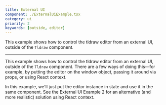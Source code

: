 ```yaml
---
title: External UI
component: ./ExternalUiExample.tsx
category: ui
priority: 2
keywords: [outside, editor]
---
```


This example shows how to control the tldraw editor from an external UI, outside of the `Tldraw` component.

---

This example shows how to control the tldraw editor from an external UI, outside
of the `Tldraw` component. There are a few ways of doing this—for example, by putting the editor on the window object, passing it around via props, or using React context.

In this example, we'll just put the editor instance in state and use it in the same component. See the External UI Example 2 for an alternative (and more realistic) solution using React context.
